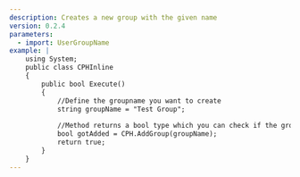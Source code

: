 ```yaml
---
description: Creates a new group with the given name
version: 0.2.4
parameters:
  - import: UserGroupName
example: |
    using System;
    public class CPHInline
    {
        public bool Execute()
        {
            //Define the groupname you want to create
            string groupName = "Test Group";
            
            //Method returns a bool type which you can check if the group was added
            bool gotAdded = CPH.AddGroup(groupName);
            return true;
        }
    }
---
```

